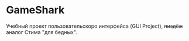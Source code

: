 # GameShark
Учебный проект пользовательскоро интерфейса (GUI Project), <s>пиздёж</s> аналог Стима "для бедных".
